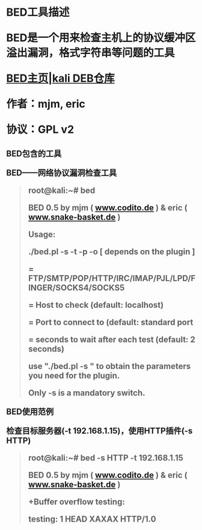 <h1>BED工具描述

BED是一个用来检查主机上的协议缓冲区溢出漏洞，格式字符串等问题的工具

[BED主页](http://www.snake-basket.de/)|[kali DEB仓库](http://git.kali.org/gitweb/?p=packages/bed.git;a=summary)

作者：mjm, eric

协议：GPL v2

<h2>BED包含的工具

BED——网络协议漏洞检查工具

>root@kali:~# bed
>
> BED 0.5 by mjm ( www.codito.de ) & eric ( www.snake-basket.de )
> 
>Usage:
>
>./bed.pl -s <plugin> -t <target> -p <port> -o <timeout> [ depends on the plugin ]
>
><plugin>   = FTP/SMTP/POP/HTTP/IRC/IMAP/PJL/LPD/FINGER/SOCKS4/SOCKS5
>
><target>   = Host to check (default: localhost)
>
><port>     = Port to connect to (default: standard port
>
><timeout>  = seconds to wait after each test (default: 2 seconds)
>
>use "./bed.pl -s <plugin>" to obtain the parameters you need for the plugin.
>
>Only -s is a mandatory switch.

BED使用范例

检查目标服务器(-t 192.168.1.15)，使用HTTP插件(-s HTTP)

>root@kali:~# bed -s HTTP -t 192.168.1.15
>
>BED 0.5 by mjm ( www.codito.de ) & eric ( www.snake-basket.de )
>
>+Buffer overflow testing:
>
>testing: 1  HEAD XAXAX HTTP/1.0

